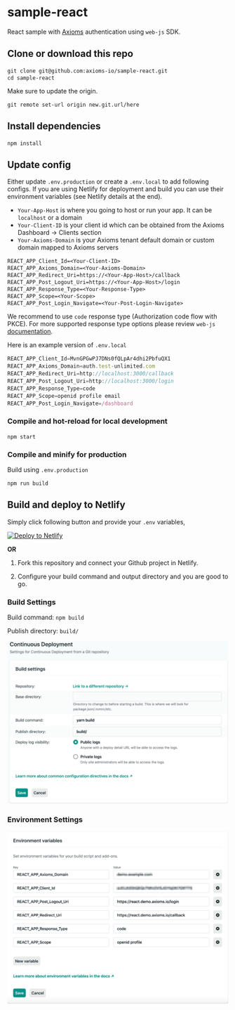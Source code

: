# sample-react
React sample with [Axioms](https://axioms.io) authentication using `web-js` SDK.


## Clone or download this repo
```
git clone git@github.com:axioms-io/sample-react.git
cd sample-react
```

Make sure to update the origin.

```
git remote set-url origin new.git.url/here
```

## Install dependencies
```
npm install
```

## Update config
Either update `.env.production` or create a `.env.local` to add following configs. If you are using Netlify for deployment and build you can use their environment variables (see Netlify details at the end).

- `Your-App-Host` is where you going to host or run your app. It can be `localhost` or a domain
- `Your-Client-ID` is your client id which can be obtained from the Axioms Dashboard -> Clients section
- `Your-Axioms-Domain` is your Axioms tenant default domain or custom domain mapped to Axioms servers

```
REACT_APP_Client_Id=<Your-Client-ID>
REACT_APP_Axioms_Domain=<Your-Axioms-Domain>
REACT_APP_Redirect_Uri=https://<Your-App-Host>/callback
REACT_APP_Post_Logout_Uri=https://<Your-App-Host>/login
REACT_APP_Response_Type=<Your-Response-Type>
REACT_APP_Scope=<Your-Scope>
REACT_APP_Post_Login_Navigate=<Your-Post-Login-Navigate>
```

We recommend to use `code` response type (Authorization code flow with PKCE). For more supported response type options please review  `web-js` [documentation](https://developer.axioms.io/docs/sdks-samples/use-with-spas/web-js).

Here is an example version of `.env.local`

```js  title=".env.local"
REACT_APP_Client_Id=MvnGPGwPJ7DNs0fQLpAr4dhi2PbfuQX1
REACT_APP_Axioms_Domain=auth.test-unlimited.com
REACT_APP_Redirect_Uri=http://localhost:3000/callback
REACT_APP_Post_Logout_Uri=http://localhost:3000/login
REACT_APP_Response_Type=code
REACT_APP_Scope=openid profile email
REACT_APP_Post_Login_Navigate=/dashboard
```

### Compile and hot-reload for local development
```
npm start
```

### Compile and minify for production

Build using `.env.production`

```
npm run build
```

## Build and deploy to Netlify

Simply click following button and provide your `.env` variables,

<a href="https://app.netlify.com/start/deploy?repository=https://github.com/axioms-io/sample-react"><img src="https://www.netlify.com/img/deploy/button.svg" alt="Deploy to Netlify" width="200px"></a>

**OR**

1. Fork this repository and connect your Github project in Netlify.

2. Configure your build command and output directory and you are good to go.


### Build Settings
Build command: `npm build`

Publish directory: `build/`

![Build settings](build_settings.jpg)

### Environment Settings
![Build Environment settings](build_env_settings.jpg)